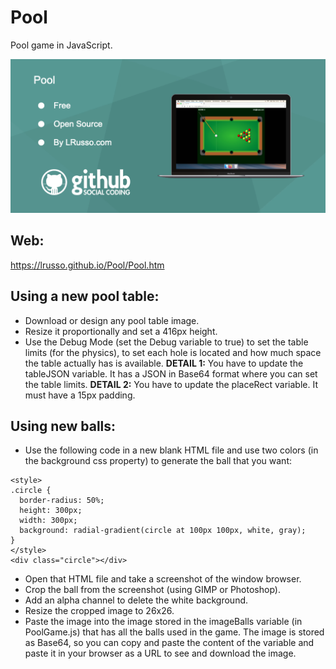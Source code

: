 # Pool

Pool game in JavaScript.

![alt screenshot](https://raw.githubusercontent.com/lrusso/Pool/master/Pool.png)

## Web:

https://lrusso.github.io/Pool/Pool.htm

## Using a new pool table:

- Download or design any pool table image.
- Resize it proportionally and set a 416px height.
- Use the Debug Mode (set the Debug variable to true) to set the table limits (for the physics), to set each hole is located and how much space the table actually has is available.
**DETAIL 1:** You have to update the tableJSON variable. It has a JSON in Base64 format where you can set the table limits.
**DETAIL 2:** You have to update the placeRect variable. It must have a 15px padding.

## Using new balls:

- Use the following code in a new blank HTML file and use two colors (in the background css property) to generate the ball that you want:

```
<style>
.circle {
  border-radius: 50%;
  height: 300px;
  width: 300px;
  background: radial-gradient(circle at 100px 100px, white, gray);
}
</style>
<div class="circle"></div>
```
- Open that HTML file and take a screenshot of the window browser.
- Crop the ball from the screenshot (using GIMP or Photoshop).
- Add an alpha channel to delete the white background.
- Resize the cropped image to 26x26.
- Paste the image into the image stored in the imageBalls variable (in PoolGame.js) that has all the balls used in the game. The image is stored as Base64, so you can copy and paste the content of the variable and paste it in your browser as a URL to see and download the image.
